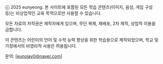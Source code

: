 ⓒ 2025 eunyeong. 본 사이트에 포함된 모든 학습 콘텐츠(이미지, 음성, 게임 구성 등)는 비상업적인 교육 목적으로만 사용할 수 있습니다.

모든 자료의 저작권은 제작자에게 있으며, 무단 복제, 재배포, 2차 제작, 상업적 이용을 금합니다.

이 콘텐츠는 어린이의 언어 및 수학 능력 향상을 위한 학습용으로 제작되었으며,
학교 및 가정에서의 비영리적 사용은 허용됩니다.

문의: [eunoiay0@naver.com]
